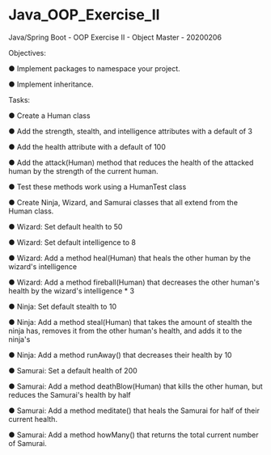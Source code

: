 # Java_OOP_Exercise_II
Java/Spring Boot - OOP Exercise II - Object Master - 20200206

Objectives:

● Implement packages to namespace your project.

● Implement inheritance.

Tasks:

● Create a Human class

● Add the strength, stealth, and intelligence attributes with a default of 3

● Add the health attribute with a default of 100

● Add the attack(Human) method that reduces the health of the attacked human by the strength of the current human.

● Test these methods work using a HumanTest class

● Create Ninja, Wizard, and Samurai classes that all extend from the Human class.

● Wizard: Set default health to 50

● Wizard: Set default intelligence to 8

● Wizard: Add a method heal(Human) that heals the other human by the wizard's intelligence

● Wizard: Add a method fireball(Human) that decreases the other human's health by the wizard's intelligence * 3

● Ninja: Set default stealth to 10

● Ninja: Add a method steal(Human) that takes the amount of stealth the ninja has, removes it from the other human's health, and adds it to the ninja's

● Ninja: Add a method runAway() that decreases their health by 10

● Samurai: Set a default health of 200

● Samurai: Add a method deathBlow(Human) that kills the other human, but reduces the Samurai's health by half

● Samurai: Add a method meditate() that heals the Samurai for half of their current health.

● Samurai: Add a method howMany() that returns the total current number of Samurai.
